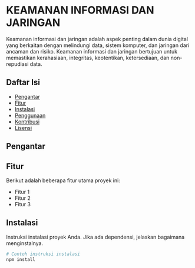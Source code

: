 # KEAMANAN INFORMASI DAN JARINGAN

Keamanan informasi dan jaringan adalah aspek penting dalam dunia digital yang berkaitan dengan melindungi data, sistem komputer, dan jaringan dari ancaman dan risiko. Keamanan informasi dan jaringan bertujuan untuk memastikan kerahasiaan, integritas, keotentikan, ketersediaan, dan non-repudiasi data.

## Daftar Isi

- [Pengantar](#pengantar)
- [Fitur](#fitur)
- [Instalasi](#instalasi)
- [Penggunaan](#penggunaan)
- [Kontribusi](#kontribusi)
- [Lisensi](#lisensi)

## Pengantar


## Fitur

Berikut adalah beberapa fitur utama proyek ini:

- Fitur 1
- Fitur 2
- Fitur 3

## Instalasi

Instruksi instalasi proyek Anda. Jika ada dependensi, jelaskan bagaimana menginstalnya.

```bash
# Contoh instruksi instalasi
npm install

